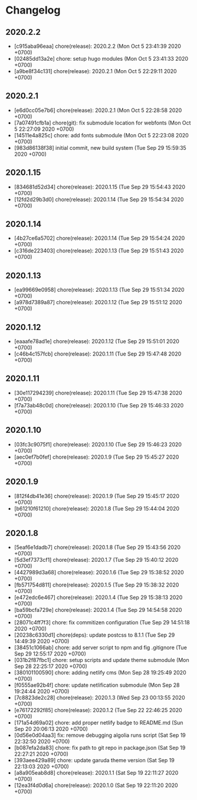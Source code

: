 # Changelog

## 2020.2.2

- [c915aba96eaa] chore(release): 2020.2.2 (Mon Oct 5 23:41:39 2020 +0700)
- [02485dd13a2e] chore: setup hugo modules (Mon Oct 5 23:41:33 2020 +0700)
- [a9be8f34c131] chore(release): 2020.2.1 (Mon Oct 5 22:29:11 2020 +0700)

## 2020.2.1

- [e6d0cc05e7b6] chore(release): 2020.2.1 (Mon Oct 5 22:28:58 2020 +0700)
- [7a07491cfb1a] chore(git): fix submodule location for webfonts (Mon Oct 5 22:27:09 2020 +0700)
- [14511e4a825c] chore: add fonts submodule (Mon Oct 5 22:23:08 2020 +0700)
- [983d86138f38] initial commit, new build system (Tue Sep 29 15:59:35 2020 +0700)

## 2020.1.15

- [834681d52d34] chore(release): 2020.1.15 (Tue Sep 29 15:54:43 2020 +0700)
- [12fd2d29b3d0] chore(release): 2020.1.14 (Tue Sep 29 15:54:34 2020 +0700)

## 2020.1.14

- [4b27ce6a5702] chore(release): 2020.1.14 (Tue Sep 29 15:54:24 2020 +0700)
- [c316de223403] chore(release): 2020.1.13 (Tue Sep 29 15:51:43 2020 +0700)

## 2020.1.13

- [ea99669e0958] chore(release): 2020.1.13 (Tue Sep 29 15:51:34 2020 +0700)
- [a978d7389a87] chore(release): 2020.1.12 (Tue Sep 29 15:51:12 2020 +0700)

## 2020.1.12

- [eaaafe78ad1e] chore(release): 2020.1.12 (Tue Sep 29 15:51:01 2020 +0700)
- [c46b4c157fcb] chore(release): 2020.1.11 (Tue Sep 29 15:47:48 2020 +0700)

## 2020.1.11

- [30e117294239] chore(release): 2020.1.11 (Tue Sep 29 15:47:38 2020 +0700)
- [f7a73ab48c0d] chore(release): 2020.1.10 (Tue Sep 29 15:46:33 2020 +0700)

## 2020.1.10

- [03fc3c9075f1] chore(release): 2020.1.10 (Tue Sep 29 15:46:23 2020 +0700)
- [aec0ef7b0fef] chore(release): 2020.1.9 (Tue Sep 29 15:45:27 2020 +0700)

## 2020.1.9

- [812f4db41e36] chore(release): 2020.1.9 (Tue Sep 29 15:45:17 2020 +0700)
- [b61210f61210] chore(release): 2020.1.8 (Tue Sep 29 15:44:04 2020 +0700)

## 2020.1.8

- [5eaf6e1dadb7] chore(release): 2020.1.8 (Tue Sep 29 15:43:56 2020 +0700)
- [5d3ef7373cf1] chore(release): 2020.1.7 (Tue Sep 29 15:40:12 2020 +0700)
- [4427989d3a68] chore(release): 2020.1.6 (Tue Sep 29 15:38:52 2020 +0700)
- [fb571754d811] chore(release): 2020.1.5 (Tue Sep 29 15:38:32 2020 +0700)
- [e472edc6e467] chore(release): 2020.1.4 (Tue Sep 29 15:38:13 2020 +0700)
- [ba59bcfa729e] chore(release): 2020.1.4 (Tue Sep 29 14:54:58 2020 +0700)
- [28071c4ff7f3] chore: fix commitizen configuration (Tue Sep 29 14:51:18 2020 +0700)
- [20238c6330d1] chore(deps): update postcss to 8.1.1 (Tue Sep 29 14:49:39 2020 +0700)
- [38451c1066ab] chore: add server script to npm and fig .gitignore (Tue Sep 29 12:55:17 2020 +0700)
- [031b2f87fbc1] chore: setup scripts and update theme submodule (Mon Sep 28 22:25:17 2020 +0700)
- [380101100590] chore: adding netlify cms (Mon Sep 28 19:25:49 2020 +0700)
- [f0555ae92b4f] chore: update netlification submodule (Mon Sep 28 19:24:44 2020 +0700)
- [7c8823de2c28] chore(release): 2020.1.3 (Wed Sep 23 00:13:55 2020 +0700)
- [e76172292f85] chore(release): 2020.1.2 (Tue Sep 22 22:46:25 2020 +0700)
- [171a54d69a02] chore: add proper netlify badge to README.md (Sun Sep 20 20:06:13 2020 +0700)
- [0d56e0d04aa3] fix: remove debugging algolia runs script (Sat Sep 19 22:32:50 2020 +0700)
- [b087efa2da83] chore: fix path to git repo in package.json (Sat Sep 19 22:27:21 2020 +0700)
- [393aee429a89] chore: update garuda theme version (Sat Sep 19 22:13:03 2020 +0700)
- [a8a905eab8d8] chore(release): 2020.1.1 (Sat Sep 19 22:11:27 2020 +0700)
- [12ea3f4d0d6a] chore(release): 2020.1.0 (Sat Sep 19 22:11:20 2020 +0700)

